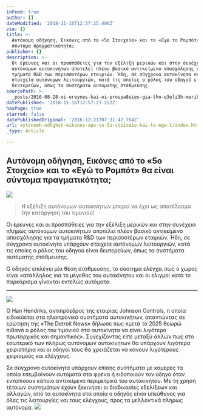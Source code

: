 ```yaml
---
inFeed: true
author: []
dateModified: '2018-11-16T12:57:25.406Z'
via: {}
title: >-
  Αυτόνομη οδήγηση, Εικόνες από το «5ο Στοιχείο» και το «Εγώ το Ρομπότ» θα είναι
  σύντομα πραγματικότητα;
publisher: {}
description: >-
  Οι έρευνες και οι προσπάθειες για την εξέλιξη μερικών και στην συνέχεια πλήρως
  αυτόνομων αυτοκινήτων αποτελεί πλέον βασικό αντικείμενο απασχόλησης για τα
  τμήματα R&D των περισσοτέρων εταιριών. Ήδη, σε σύγχρονα αυτοκίνητα υπάρχουν
  στοιχεία αυτόνομων λειτουργιών, κατά τις οποίες ο ρόλος του οδηγού είναι
  δευτερεύων, όπως τα συστήματα αυτόματης στάθμευσης.
sourcePath: >-
  _posts/2016-08-28-oi-ereynes-kai-oi-prospa8eies-gia-thn-e3eli3h-merikwn-kai-st.md
datePublished: '2018-11-16T12:57:27.222Z'
hasPage: true
starred: false
datePublishedOriginal: '2016-12-21T07:31:42.764Z'
url: aytonomh-odhghsh-eikones-apo-to-5o-stoixeio-kai-to-egw-t/index.html
_type: Article

---
```

## Αυτόνομη οδήγηση, Εικόνες από το «5ο Στοιχείο» και το «Εγώ το Ρομπότ» θα είναι σύντομα πραγματικότητα;
![](https://the-grid-user-content.s3-us-west-2.amazonaws.com/ee55e1d2-e354-4402-acf1-177fece25e23.jpg)

> Η εξέλιξη αυτόνομων αυτοκινήτων μπορεί να έχει ως αποτέλεσμα την κατάργηση του τιμονιού!

Οι έρευνες και οι προσπάθειες για την εξέλιξη μερικών και στην συνέχεια πλήρως αυτόνομων αυτοκινήτων αποτελεί πλέον βασικό αντικείμενο απασχόλησης για τα τμήματα R&D των περισσοτέρων εταιριών. Ήδη, σε σύγχρονα αυτοκίνητα υπάρχουν στοιχεία αυτόνομων λειτουργιών, κατά τις οποίες ο ρόλος του οδηγού είναι δευτερεύων, όπως τα συστήματα αυτόματης στάθμευσης.

Ο οδηγός επιλέγει μία θέση στάθμευσης, το σύστημα ελέγχει πως ο χώρος είναι κατάλληλος για το μέγεθος του αυτοκίνητου και οι ελιγμοί κατά το παρκάρισμα γίνονται εντελώς αυτόματα.

---

![](https://the-grid-user-content.s3-us-west-2.amazonaws.com/6a9407c6-837d-470f-841c-053039114ba8.jpg)

Ο Han Hendriks, αντιπρόεδρος της εταιρίας Johnson Controls, η οποία ειδικεύεται στα ηλεκτρονικά συστήματα αυτοκινήτων, απαντώντας σε ερώτηση της «The Detroit News» δήλωσε πως «μετά το 2025 θεωρώ πιθανό ο ρόλος του τιμονιού στα αυτοκίνητα να είναι λιγότερο πρωταρχικός και σημαντικός». Συνεχίζοντας είπε μεταξύ άλλων πως στο εσωτερικό των πλήρως αυτόνομων αυτοκίνητων θα υπάρχουν λιγότερα χειριστήρια και οι οδηγοί τους θα χρειάζεται να κάνουν λιγότερους χειρισμούς και ελέγχους.

Σε σύγχρονα αυτοκίνητα υπάρχουν επίσης συστήματα με κάμερες τα οποία επεμβαίνουν αυτόματα στα φρένα ή ειδοποιούν τον οδηγό όταν εντοπίσουν κάποιο αντικείμενο περιμετρικά του αυτοκινήτου. Με τη χρήση τέτοιων συστημάτων έχουν ξεκινήσει οι διαδικασίες εξελίξεων και αλλαγών, από τα αυτοκίνητα στα οποία ο οδηγός είναι υπεύθυνος για όλες τις λειτουργίες και τους ελέγχους, προς τα μελλοντικά πλήρως αυτόνομα.
![](https://the-grid-user-content.s3-us-west-2.amazonaws.com/08e62c7e-220f-46f1-9271-2f7f73797065.jpg)